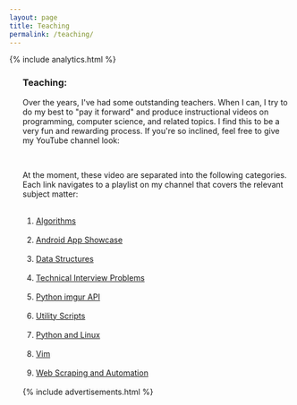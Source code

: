 ```yaml
---
layout: page
title: Teaching
permalink: /teaching/
---
```


{% include analytics.html %}
<script src="https://apis.google.com/js/platform.js"></script>

<OL reversed>

<H3>Teaching:</H3>

Over the years, I've had some outstanding teachers. When I can, I try to do my best to "pay it forward" and produce instructional videos on programming, computer science, and related topics. I find this to be a very fun and rewarding process. If you're so inclined, feel free to give my YouTube channel look:<br>

<center>
<div class="g-ytsubscribe" data-channelid="UCFxcvyt2Ucq5IL0_1Njzqlg" data-layout="full" data-count="default"></div><br> 
</center>

At the moment, these video are separated into the following categories. Each link navigates to a playlist on my channel that covers the relevant subject matter:<br><br>

<OL>
<LI>
<A HREF="https://www.youtube.com/watch?v=zeULw-a7Mw8&list=PL5tcWHG-UPH1K7oTJgIbWy6rCMc8-8Lfm">Algorithms</A><BR>
</LI>
<BR>

<LI>
<A HREF="https://www.youtube.com/watch?v=OaVrRES2o0g&list=PL5tcWHG-UPH3aop31PhBjnzRYJu6g2UNc">Android App Showcase</A><BR>
</LI>
<BR>

<LI>
<A HREF="https://www.youtube.com/watch?v=lVFnq4zbs-g&list=PL5tcWHG-UPH112e7AN7C-fwDVPVrt0wpV">Data Structures</A><BR>
</LI>
<BR>

<LI>
<A HREF="https://www.youtube.com/watch?v=UqEU-obRUnI&list=PL5tcWHG-UPH1D-JVSiZI_8I8LPUJtoHdg">Technical Interview Problems</A><BR>
</LI>
<BR>

<LI>
<A HREF="https://www.youtube.com/watch?v=OiDQu-0-DIA&list=PL5tcWHG-UPH1NHku02OGJDCsdNPr-F_bu">Python imgur API</A><BR>
</LI>
<BR>

<LI>
<A HREF="https://www.youtube.com/watch?v=4E7N7W1lUkU&list=PL5tcWHG-UPH3jJIyJvBrvu4LwXeZLBnEp">Utility Scripts</A><BR>
</LI>
<BR>

<LI>
<A HREF="https://www.youtube.com/watch?v=lX1vX8ejs40&list=PL5tcWHG-UPH0rwjflspxPlaLk86JfQLV8">Python and Linux</A><BR>
</LI>
<BR>

<LI>
<A HREF="https://www.youtube.com/watch?v=vlb3qUiS2ZY&list=PL5tcWHG-UPH2HrF5M7-IIXK6JSRG0obYo">Vim</A><BR>
</LI>
<BR>

<LI>
<A HREF="https://www.youtube.com/playlist?list=PL5tcWHG-UPH1fnJw-BvBiiiPUPm1LUKsm">Web Scraping and Automation</A><BR>
</LI>
<BR>

</OL>
{% include advertisements.html %}
